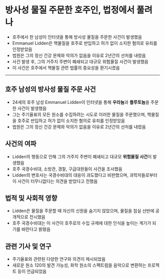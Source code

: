 # 방사성 물질 주문한 호주인, 법정에서 풀려나


* 호주에서 한 남성이 인터넷을 통해 방사성 물질을 주문한 사건이 발생했음
* Emmanuel Lidden은 핵물질을 호주로 반입하고 허가 없이 소지한 혐의로 유죄를 인정받았음
* 법원은 그의 정신 건강 문제와 악의가 없음을 이유로 2년간의 선처를 내렸음
* 사건 발생 후, 그의 거주지 주변이 폐쇄되고 대규모 위험물질 사건이 발생했음
* 이 사건은 호주에서 핵물질 관련 법률의 중요성을 환기시켰음

---

호주 남성의 방사성 물질 주문 사건
-------------------

* 24세의 호주 남성 Emmanuel Lidden이 인터넷을 통해 **우라늄**과 **플루토늄**을 주문한 사건이 발생했음
* 그는 주기율표의 모든 원소를 수집하려는 시도로 이러한 물질을 주문했으며, 핵물질을 호주로 반입하고 허가 없이 소지한 혐의로 유죄를 인정받았음
* 법원은 그의 정신 건강 문제와 악의가 없음을 이유로 2년간의 선처를 내렸음

사건의 여파
------

* Lidden의 행동으로 인해 그의 거주지 주변이 폐쇄되고 대규모 **위험물질 사건**이 발생했음
* 호주 국경수비대, 소방관, 경찰, 구급대원들이 사건을 조사했음
* Lidden의 변호사는 국경수비대의 대응이 과도했다고 비판했으며, 과학자들로부터 이 사건이 터무니없다는 의견을 받았다고 전했음

법적 및 사회적 영향
-----------

* Lidden은 물질을 주문할 때 자신의 신원을 숨기지 않았으며, 물질을 침실 선반에 공개적으로 전시했음
* 호주 국경수비대는 이 사건이 호주로의 수입 규제에 대한 인식을 높이는 계기가 되기를 바란다고 밝혔음

관련 기사 및 연구
----------

* 주기율표와 관련된 다양한 연구와 의견이 제시되었음
* 새로운 원소 120의 발견 가능성, 화학 원소의 스펙트럼을 음악으로 변환하는 프로젝트 등이 언급되었음
